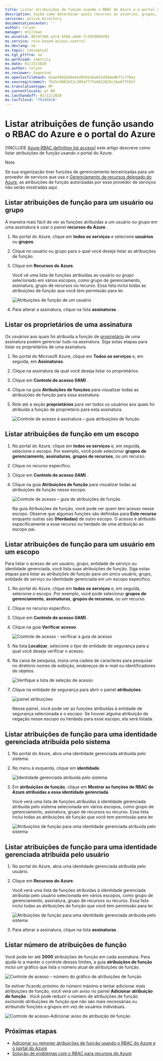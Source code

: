 ```yaml
---
title: Listar atribuições de função usando o RBAC do Azure e o portal do Azure
description: Saiba como determinar quais recursos os usuários, grupos, entidades de serviço ou identidades gerenciadas têm acesso ao uso do RBAC (controle de acesso baseado em função) do Azure e o portal do Azure.
services: active-directory
documentationcenter: ''
author: rolyon
manager: mtillman
ms.assetid: 8078f366-a2c4-4fbb-a44b-fc39fd89df81
ms.service: role-based-access-control
ms.devlang: na
ms.topic: conceptual
ms.tgt_pltfrm: na
ms.workload: identity
ms.date: 01/23/2020
ms.author: rolyon
ms.reviewer: bagovind
ms.openlocfilehash: 63aef8d2036e442659145e031d384e9677c779a1
ms.sourcegitcommit: 7b25c9981b52c385af77feb022825c1be6ff55bf
ms.translationtype: MT
ms.contentlocale: pt-BR
ms.lasthandoff: 03/13/2020
ms.locfileid: "79245610"
---
```

# <a name="list-role-assignments-using-azure-rbac-and-the-azure-portal"></a>Listar atribuições de função usando o RBAC do Azure e o portal do Azure

[!INCLUDE [Azure RBAC definition list access](../../includes/role-based-access-control-definition-list.md)] este artigo descreve como listar atribuições de função usando o portal do Azure.

> [!NOTE]
> Se sua organização tiver funções de gerenciamento terceirizadas para um provedor de serviços que usa o [Gerenciamento de recursos delegado do Azure](../lighthouse/concepts/azure-delegated-resource-management.md), as atribuições de função autorizadas por esse provedor de serviços não serão mostradas aqui.

## <a name="list-role-assignments-for-a-user-or-group"></a>Listar atribuições de função para um usuário ou grupo

A maneira mais fácil de ver as funções atribuídas a um usuário ou grupo em uma assinatura é usar o painel **recursos do Azure** .

1. No portal do Azure, clique em **todos os serviços** e selecione **usuários** ou **grupos**.

1. Clique no usuário ou grupo para o qual você deseja listar as atribuições de função.

1. Clique em **Recursos do Azure**.

    Você vê uma lista de funções atribuídas ao usuário ou grupo selecionado em vários escopos, como grupo de gerenciamento, assinatura, grupo de recursos ou recurso. Essa lista inclui todas as atribuições de função que você tem permissão para ler.

    ![Atribuições de função de um usuário](./media/role-assignments-list-portal/azure-resources-user.png)    

1. Para alterar a assinatura, clique na lista **assinaturas** .

## <a name="list-owners-of-a-subscription"></a>Listar os proprietários de uma assinatura

Os usuários aos quais foi atribuída a função de [proprietário](built-in-roles.md#owner) de uma assinatura podem gerenciar tudo na assinatura. Siga estas etapas para listar os proprietários de uma assinatura.

1. No portal do Microsoft Azure, clique em **Todos os serviços** e, em seguida, em **Assinaturas**.

1. Clique na assinatura da qual você deseja listar os proprietários.

1. Clique em **Controle de acesso (IAM)** .

1. Clique na guia **Atribuições de funções** para visualizar todas as atribuições de função para essa assinatura.

1. Role até a seção **proprietários** para ver todos os usuários aos quais foi atribuída a função de proprietário para esta assinatura.

   ![Controle de acesso à assinatura – guia atribuições de função](./media/role-assignments-list-portal/access-control-role-assignments-subscription.png)

## <a name="list-role-assignments-at-a-scope"></a>Listar atribuições de função em um escopo

1. No portal do Azure, clique em **todos os serviços** e, em seguida, selecione o escopo. Por exemplo, você pode selecionar **grupos de gerenciamento**, **assinaturas**, **grupos de recursos**, ou um recurso.

1. Clique no recurso específico.

1. Clique em **Controle de acesso (IAM)** .

1. Clique na guia **Atribuições de função** para visualizar todas as atribuições de função nesse escopo.

   ![Controle de acesso – guia de atribuições de função](./media/role-assignments-list-portal/access-control-role-assignments.png)

   Na guia Atribuições de função, você pode ver quem tem acesso nesse escopo. Observe que algumas funções são definidas para **Este recurso** enquanto outras são **(Herdadas)** de outro escopo. O acesso é atribuído especificamente a esse recurso ou herdado de uma atribuição ao escopo pai.

## <a name="list-role-assignments-for-a-user-at-a-scope"></a>Listar atribuições de função para um usuário em um escopo

Para listar o acesso de um usuário, grupo, entidade de serviço ou identidade gerenciada, você lista suas atribuições de função. Siga estas etapas para listar as atribuições de função para um único usuário, grupo, entidade de serviço ou identidade gerenciada em um escopo específico.

1. No portal do Azure, clique em **todos os serviços** e, em seguida, selecione o escopo. Por exemplo, você pode selecionar **grupos de gerenciamento**, **assinaturas**, **grupos de recursos**, ou um recurso.

1. Clique no recurso específico.

1. Clique em **Controle de acesso (IAM)** .

1. Clique na guia **Verificar acesso**.

    ![Controle de acesso - verificar a guia de acesso](./media/role-assignments-list-portal/access-control-check-access.png)

1. Na lista **Localizar**, selecione o tipo de entidade de segurança para a qual você deseja verificar o acesso.

1. Na caixa de pesquisa, insira uma cadeia de caracteres para pesquisar no diretório nomes de exibição, endereços de e-mail ou identificadores de objetos.

    ![Verifique a lista de seleção de acesso](./media/role-assignments-list-portal/check-access-select.png)

1. Clique na entidade de segurança para abrir o painel **atribuições**.

    ![painel atribuições](./media/role-assignments-list-portal/check-access-assignments.png)

    Nesse painel, você pode ver as funções atribuídas à entidade de segurança selecionada e o escopo. Se houver alguma atribuição de negação nesse escopo ou herdada para esse escopo, ela será listada.

## <a name="list-role-assignments-for-a-system-assigned-managed-identity"></a>Listar atribuições de função para uma identidade gerenciada atribuída pelo sistema

1. No portal do Azure, abra uma identidade gerenciada atribuída pelo sistema.

1. No menu à esquerda, clique em **identidade**.

    ![Identidade gerenciada atribuída pelo sistema](./media/role-assignments-list-portal/identity-system-assigned.png)

1. Em **atribuições de função**, clique em **Mostrar as funções de RBAC do Azure atribuídas a essa identidade gerenciada**.

    Você verá uma lista de funções atribuídas à identidade gerenciada atribuída pelo sistema selecionada em vários escopos, como grupo de gerenciamento, assinatura, grupo de recursos ou recurso. Essa lista inclui todas as atribuições de função que você tem permissão para ler.

    ![Atribuições de função para uma identidade gerenciada atribuída pelo sistema](./media/role-assignments-list-portal/azure-resources-system-assigned.png)

## <a name="list-role-assignments-for-a-user-assigned-managed-identity"></a>Listar atribuições de função para uma identidade gerenciada atribuída pelo usuário

1. No portal do Azure, abra uma identidade gerenciada atribuída pelo usuário.

1. Clique em **Recursos do Azure**.

    Você verá uma lista de funções atribuídas à identidade gerenciada atribuída pelo usuário selecionada em vários escopos, como grupo de gerenciamento, assinatura, grupo de recursos ou recurso. Essa lista inclui todas as atribuições de função que você tem permissão para ler.

    ![Atribuições de função para uma identidade gerenciada atribuída pelo sistema](./media/role-assignments-list-portal/azure-resources-user-assigned.png)

1. Para alterar a assinatura, clique na lista **assinaturas** .

## <a name="list-number-of-role-assignments"></a>Listar número de atribuições de função

Você pode ter até **2000** atribuições de função em cada assinatura. Para ajudá-lo a manter o controle desses limites, a guia **atribuições de função** inclui um gráfico que lista o número atual de atribuições de função.

![Controle de acesso – número do gráfico de atribuições de função](./media/role-assignments-list-portal/access-control-role-assignments-chart.png)

Se estiver ficando próximo do número máximo e tentar adicionar mais atribuições de função, você verá um aviso no painel **Adicionar atribuição de função** . Você pode reduzir o número de atribuições de função excluindo atribuições de função que não são mais necessárias ou atribuindo funções a grupos em vez de usuários individuais.

![Controle de acesso-Adicionar aviso de atribuição de função](./media/role-assignments-list-portal/add-role-assignment-warning.png)

## <a name="next-steps"></a>Próximas etapas

- [Adicionar ou remover atribuições de função usando o RBAC do Azure e o portal do Azure](role-assignments-portal.md)
- [Solução de problemas com o RBAC para recursos do Azure](troubleshooting.md)
